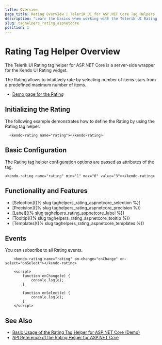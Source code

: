 ```yaml
---
title: Overview
page_title: Rating Overview | Telerik UI for ASP.NET Core Tag Helpers
description: "Learn the basics when working with the Telerik UI Rating tag helper for ASP.NET Core (MVC 6 or ASP.NET Core MVC)."
slug: taghelpers_rating_aspnetcore
position: 1
---
```


# Rating Tag Helper Overview

The Telerik UI Rating tag helper for ASP.NET Core is a server-side wrapper for the Kendo UI Rating widget.

The Rating allows to intuitively rate by selecting number of items stars from a predefined maximum number of items.

* [Demo page for the Rating](https://demos.telerik.com/aspnet-core/rating/tag-helper)

## Initializing the Rating

The following example demonstrates how to define the Rating by using the Rating tag helper.

      <kendo-rating name="rating"></kendo-rating>

## Basic Configuration

The Rating tag helper configuration options are passed as attributes of the tag.

```tagHelper
<kendo-rating name="rating" min="1" max="6" value="3"></kendo-rating>
```

## Functionality and Features

* [Selection]({% slug taghelpers_rating_aspnetcore_selection %})
* [Precision]({% slug taghelpers_rating_aspnetcore_precision %})
* [Label]({% slug taghelpers_rating_aspnetcore_label %})
* [Tooltip]({% slug taghelpers_rating_aspnetcore_tooltip %})
* [Templates]({% slug taghelpers_rating_aspnetcore_templates %})

## Events

You can subscribe to all Rating events.

```tagHelper
    <kendo-rating name="rating" on-change="onChange" on-select="onSelect"></kendo-rating>

    <script>
        function onChange(e) {
            console.log(e);
        }

        function onSelect(e) {
            console.log(e);
        }
    </script>

```

## See Also

* [Basic Usage of the Rating Tag Helper for ASP.NET Core (Demo)](https://demos.telerik.com/aspnet-core/rating/tag-helper)
* [API Reference of the Rating Helper for ASP.NET Core](/api/rating)
